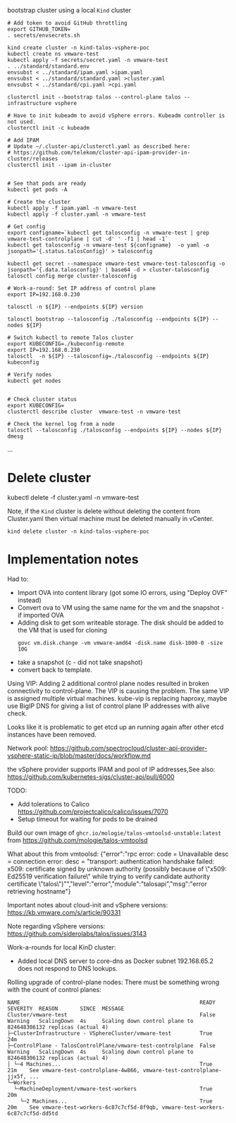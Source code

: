 bootstrap cluster using a local `Kind` cluster

```
# Add token to avoid GitHub throttling  
export GITHUB_TOKEN=
. secrets/envsecrets.sh

kind create cluster -n kind-talos-vsphere-poc
kubectl create ns vmware-test
kubectl apply -f secrets/secret.yaml -n vmware-test
. ../standard/standard.env
envsubst < ../standard/ipam.yaml >ipam.yaml
envsubst < ../standard/standard.yaml >cluster.yaml
envsubst < ../standard/cpi.yaml >cpi.yaml

clusterctl init --bootstrap talos --control-plane talos --infrastructure vsphere

# Have to init kubeadm to avoid vSphere errors. Kubeadm controller is not used.
clusterctl init -c kubeadm

# Add IPAM
# Update ~/.cluster-api/clusterctl.yaml as described here:
# https://github.com/telekom/cluster-api-ipam-provider-in-cluster/releases
clusterctl init --ipam in-cluster


# See that pods are ready
kubectl get pods -A

# Create the cluster
kubectl apply -f ipam.yaml -n vmware-test
kubectl apply -f cluster.yaml -n vmware-test

# Get config
export configname=`kubectl get talosconfig -n vmware-test | grep vmware-test-controlplane | cut -d' ' -f1 | head -1`
kubectl get talosconfig -n vmware-test ${configname}  -o yaml -o jsonpath='{.status.talosConfig}' > talosconfig

kubectl get secret --namespace vmware-test vmware-test-talosconfig -o jsonpath='{.data.talosconfig}' | base64 -d > cluster-talosconfig
talosctl config merge cluster-talosconfig

# Work-a-round: Set IP address of control plane
export IP=192.168.0.230

talosctl -n ${IP} --endpoints ${IP} version

talosctl bootstrap --talosconfig ./talosconfig --endpoints ${IP} --nodes ${IP}

# Switch kubectl to remote Talos cluster
export KUBECONFIG=./kubeconfig-remote
export IP=192.168.0.230
talosctl  -n ${IP} --talosconfig=./talosconfig --endpoints ${IP} kubeconfig

# Verify nodes
kubectl get nodes


# Check cluster status
export KUBECONFIG=
clusterctl describe cluster  vmware-test -n vmware-test

# Check the kernel log from a node
talosctl --talosconfig ./talosconfig --endpoints ${IP} --nodes ${IP} dmesg

```
...

# Delete cluster
kubectl delete -f cluster.yaml -n vmware-test


Note, if the `Kind` cluster is delete without deleting the content from Cluster.yaml then virtual machine must be deleted manually in vCenter.
```
kind delete cluster -n kind-talos-vsphere-poc

```


# Implementation notes

Had to:
* Import OVA into content library (got some IO errors, using "Deploy OVF" instead)
* Convert ova to VM using the same name for the vm and the snapshot - if imported OVA
* Adding disk to get som writeable storage. The disk should be added to the VM that is used for cloning
  ```
  govc vm.disk.change -vm vmware-amd64 -disk.name disk-1000-0 -size 10G
  ```
* take a snapshot  (c - did not take snapshot)
* convert back to template. 

Using VIP:
  Adding 2 additional control plane nodes resulted in broken connectivity to control-plane.
  The VIP is causing the problem. The same VIP is assigned multiple virtual machines. 
  kube-vip is replacing haproxy, maybe use BigIP DNS for giving a list of control plane IP addresses with alive check.

Looks like it is problematic to get etcd up an running again after other etcd instances have been removed.


Network pool:
https://github.com/spectrocloud/cluster-api-provider-vsphere-static-ip/blob/master/docs/workflow.md


the vSphere provider supports IPAM and pool of IP addresses,See also:
https://github.com/kubernetes-sigs/cluster-api/pull/6000



TODO:

* Add tolerations to Calico https://github.com/projectcalico/calico/issues/7070
* Setup timeout for waiting for pods to be drained


Build our own image of `ghcr.io/mologie/talos-vmtoolsd-unstable:latest` from
https://github.com/mologie/talos-vmtoolsd


What about this from vmtoolsd:
{"error":"rpc error: code = Unavailable desc = connection error: desc = \"transport: authentication handshake failed: x509: certificate signed by unknown authority (possibly because of \\\"x509: Ed25519 verification failure\\\" while trying to verify candidate authority certificate \\\"talos\\\")\"","level":"error","module":"talosapi","msg":"error retrieving hostname"}


Important notes about cloud-init and vSphere versions:
https://kb.vmware.com/s/article/90331


Note regarding vSphere versions:
https://github.com/siderolabs/talos/issues/3143



Work-a-rounds for local KinD cluster:
* Added local DNS server to core-dns as Docker subnet 192.168.65.2 does not respond to DNS lookups.


Rolling upgrade of control-plane nodes:
There must be something wrong with the count of control planes:
```
NAME                                                         READY  SEVERITY  REASON       SINCE  MESSAGE                                                                        
Cluster/vmware-test                                          False  Warning   ScalingDown  4s     Scaling down control plane to 824648306132 replicas (actual 4)                  
├─ClusterInfrastructure - VSphereCluster/vmware-test         True                          24m                                                                                    
├─ControlPlane - TalosControlPlane/vmware-test-controlplane  False  Warning   ScalingDown  4s     Scaling down control plane to 824648306132 replicas (actual 4)                  
│ └─4 Machines...                                            True                          21m    See vmware-test-controlplane-4w866, vmware-test-controlplane-jjx5f, ...         
└─Workers                                                                                                                                                                         
  └─MachineDeployment/vmware-test-workers                    True                          20m                                                                                    
    └─2 Machines...                                          True                          20m    See vmware-test-workers-6c87c7cf5d-8f9qb, vmware-test-workers-6c87c7cf5d-dd5td  
```

